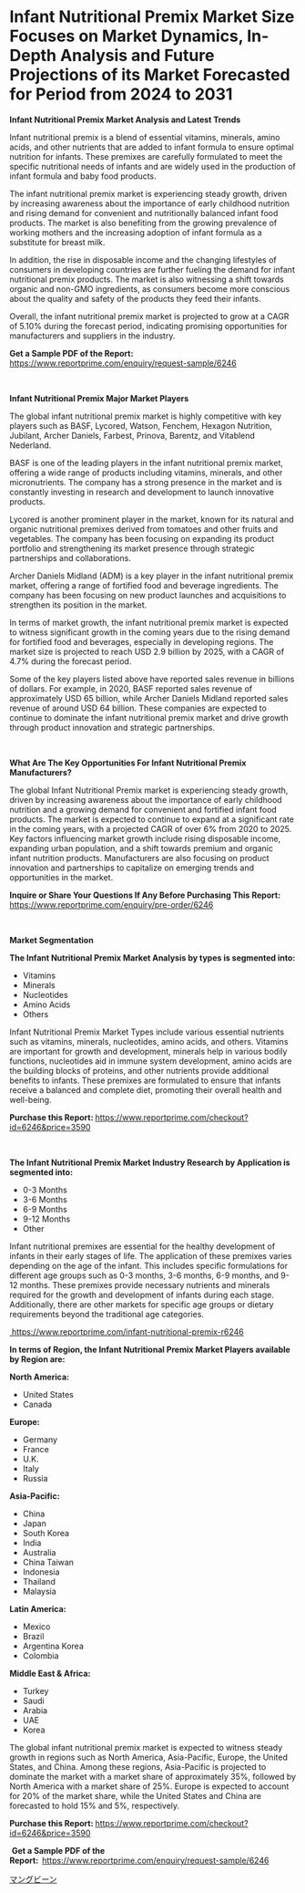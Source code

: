 <p><h1>Infant Nutritional Premix Market Size Focuses on Market Dynamics, In-Depth Analysis and Future Projections of its Market Forecasted for Period from 2024 to 2031</h1></p><p><strong>Infant Nutritional Premix Market Analysis and Latest Trends</strong></p>
<p><p>Infant nutritional premix is a blend of essential vitamins, minerals, amino acids, and other nutrients that are added to infant formula to ensure optimal nutrition for infants. These premixes are carefully formulated to meet the specific nutritional needs of infants and are widely used in the production of infant formula and baby food products.</p><p>The infant nutritional premix market is experiencing steady growth, driven by increasing awareness about the importance of early childhood nutrition and rising demand for convenient and nutritionally balanced infant food products. The market is also benefiting from the growing prevalence of working mothers and the increasing adoption of infant formula as a substitute for breast milk.</p><p>In addition, the rise in disposable income and the changing lifestyles of consumers in developing countries are further fueling the demand for infant nutritional premix products. The market is also witnessing a shift towards organic and non-GMO ingredients, as consumers become more conscious about the quality and safety of the products they feed their infants.</p><p>Overall, the infant nutritional premix market is projected to grow at a CAGR of 5.10% during the forecast period, indicating promising opportunities for manufacturers and suppliers in the industry.</p></p>
<p><strong>Get a Sample PDF of the Report:&nbsp;</strong> <a href="https://www.reportprime.com/enquiry/request-sample/6246">https://www.reportprime.com/enquiry/request-sample/6246</a></p>
<p>&nbsp;</p>
<p><strong>Infant Nutritional Premix Major Market Players</strong></p>
<p><p>The global infant nutritional premix market is highly competitive with key players such as BASF, Lycored, Watson, Fenchem, Hexagon Nutrition, Jubilant, Archer Daniels, Farbest, Prinova, Barentz, and Vitablend Nederland. </p><p>BASF is one of the leading players in the infant nutritional premix market, offering a wide range of products including vitamins, minerals, and other micronutrients. The company has a strong presence in the market and is constantly investing in research and development to launch innovative products.</p><p>Lycored is another prominent player in the market, known for its natural and organic nutritional premixes derived from tomatoes and other fruits and vegetables. The company has been focusing on expanding its product portfolio and strengthening its market presence through strategic partnerships and collaborations.</p><p>Archer Daniels Midland (ADM) is a key player in the infant nutritional premix market, offering a range of fortified food and beverage ingredients. The company has been focusing on new product launches and acquisitions to strengthen its position in the market.</p><p>In terms of market growth, the infant nutritional premix market is expected to witness significant growth in the coming years due to the rising demand for fortified food and beverages, especially in developing regions. The market size is projected to reach USD 2.9 billion by 2025, with a CAGR of 4.7% during the forecast period.</p><p>Some of the key players listed above have reported sales revenue in billions of dollars. For example, in 2020, BASF reported sales revenue of approximately USD 65 billion, while Archer Daniels Midland reported sales revenue of around USD 64 billion. These companies are expected to continue to dominate the infant nutritional premix market and drive growth through product innovation and strategic partnerships.</p></p>
<p>&nbsp;</p>
<p><strong>What Are The Key Opportunities For Infant Nutritional Premix Manufacturers?</strong></p>
<p><p>The global Infant Nutritional Premix market is experiencing steady growth, driven by increasing awareness about the importance of early childhood nutrition and a growing demand for convenient and fortified infant food products. The market is expected to continue to expand at a significant rate in the coming years, with a projected CAGR of over 6% from 2020 to 2025. Key factors influencing market growth include rising disposable income, expanding urban population, and a shift towards premium and organic infant nutrition products. Manufacturers are also focusing on product innovation and partnerships to capitalize on emerging trends and opportunities in the market.</p></p>
<p><strong>Inquire or Share Your Questions If Any Before Purchasing This Report:</strong> <a href="https://www.reportprime.com/enquiry/pre-order/6246">https://www.reportprime.com/enquiry/pre-order/6246</a></p>
<p>&nbsp;</p>
<p><strong>Market Segmentation</strong></p>
<p><strong>The Infant Nutritional Premix Market Analysis by types is segmented into:</strong></p>
<p><ul><li>Vitamins</li><li>Minerals</li><li>Nucleotides</li><li>Amino Acids</li><li>Others</li></ul></p>
<p><p>Infant Nutritional Premix Market Types include various essential nutrients such as vitamins, minerals, nucleotides, amino acids, and others. Vitamins are important for growth and development, minerals help in various bodily functions, nucleotides aid in immune system development, amino acids are the building blocks of proteins, and other nutrients provide additional benefits to infants. These premixes are formulated to ensure that infants receive a balanced and complete diet, promoting their overall health and well-being.</p></p>
<p><strong>Purchase this Report:&nbsp;</strong><a href="https://www.reportprime.com/checkout?id=6246&price=3590">https://www.reportprime.com/checkout?id=6246&price=3590</a></p>
<p>&nbsp;</p>
<p><strong>The Infant Nutritional Premix Market Industry Research by Application is segmented into:</strong></p>
<p><ul><li>0-3 Months</li><li>3-6 Months</li><li>6-9 Months</li><li>9-12 Months</li><li>Other</li></ul></p>
<p><p>Infant nutritional premixes are essential for the healthy development of infants in their early stages of life. The application of these premixes varies depending on the age of the infant. This includes specific formulations for different age groups such as 0-3 months, 3-6 months, 6-9 months, and 9-12 months. These premixes provide necessary nutrients and minerals required for the growth and development of infants during each stage. Additionally, there are other markets for specific age groups or dietary requirements beyond the traditional age categories.</p></p>
<p><a href="https://www.reportprime.com/infant-nutritional-premix-r6246">&nbsp;https://www.reportprime.com/infant-nutritional-premix-r6246</a></p>
<p><strong>In terms of Region, the Infant Nutritional Premix Market Players available by Region are:</strong></p>
<p>
    <p> <strong> North America: </strong>
        <ul>
            <li>United States</li>
            <li>Canada</li>
        </ul>
        </p> 
    <p> <strong> Europe: </strong>
        <ul>
            <li>Germany</li>
            <li>France</li>
            <li>U.K.</li>
            <li>Italy</li>
            <li>Russia</li>
        </ul>
        </p> 
    <p> <strong> Asia-Pacific: </strong>
        <ul>
            <li>China</li>
            <li>Japan</li>
            <li>South Korea</li>
            <li>India</li>
            <li>Australia</li>
            <li>China Taiwan</li>
            <li>Indonesia</li>
            <li>Thailand</li>
            <li>Malaysia</li>
        </ul>
        </p> 
    <p> <strong> Latin America: </strong>
        <ul>
            <li>Mexico</li>
            <li>Brazil</li>
            <li>Argentina Korea</li>
            <li>Colombia</li>
        </ul>
        </p> 
    <p> <strong> Middle East & Africa: </strong>
        <ul>
            <li>Turkey</li>
            <li>Saudi</li>
            <li>Arabia</li>
            <li>UAE</li>
            <li>Korea</li>
        </ul>
    </p>
    </p>
<p><p>The global infant nutritional premix market is expected to witness steady growth in regions such as North America, Asia-Pacific, Europe, the United States, and China. Among these regions, Asia-Pacific is projected to dominate the market with a market share of approximately 35%, followed by North America with a market share of 25%. Europe is expected to account for 20% of the market share, while the United States and China are forecasted to hold 15% and 5%, respectively.</p></p>
<p><strong>Purchase this Report: </strong><a href="https://www.reportprime.com/checkout?id=6246&price=3590">https://www.reportprime.com/checkout?id=6246&price=3590</a></p>
<p>&nbsp;<strong>Get a Sample PDF of the Report:&nbsp;&nbsp;</strong><a href="https://www.reportprime.com/enquiry/request-sample/6246">https://www.reportprime.com/enquiry/request-sample/6246</a></p>
<p><strong></strong></p>
<p><p><a href="https://github.com/mreklxf44233/Market-Research-Report-List-1/blob/main/420856918419.md">マングビーン</a></p></p>